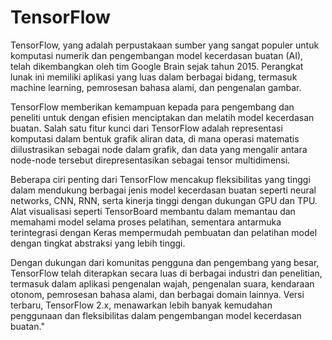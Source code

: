 # TensorFlow

TensorFlow, yang adalah perpustakaan sumber yang sangat populer untuk komputasi numerik dan pengembangan model kecerdasan buatan (AI), telah dikembangkan oleh tim Google Brain sejak tahun 2015. Perangkat lunak ini memiliki aplikasi yang luas dalam berbagai bidang, termasuk machine learning, pemrosesan bahasa alami, dan pengenalan gambar.

TensorFlow memberikan kemampuan kepada para pengembang dan peneliti untuk dengan efisien menciptakan dan melatih model kecerdasan buatan. Salah satu fitur kunci dari TensorFlow adalah representasi komputasi dalam bentuk grafik aliran data, di mana operasi matematis diilustrasikan sebagai node dalam grafik, dan data yang mengalir antara node-node tersebut direpresentasikan sebagai tensor multidimensi.

Beberapa ciri penting dari TensorFlow mencakup fleksibilitas yang tinggi dalam mendukung berbagai jenis model kecerdasan buatan seperti neural networks, CNN, RNN, serta kinerja tinggi dengan dukungan GPU dan TPU. Alat visualisasi seperti TensorBoard membantu dalam memantau dan memahami model selama proses pelatihan, sementara antarmuka terintegrasi dengan Keras mempermudah pembuatan dan pelatihan model dengan tingkat abstraksi yang lebih tinggi.

Dengan dukungan dari komunitas pengguna dan pengembang yang besar, TensorFlow telah diterapkan secara luas di berbagai industri dan penelitian, termasuk dalam aplikasi pengenalan wajah, pengenalan suara, kendaraan otonom, pemrosesan bahasa alami, dan berbagai domain lainnya. Versi terbaru, TensorFlow 2.x, menawarkan lebih banyak kemudahan penggunaan dan fleksibilitas dalam pengembangan model kecerdasan buatan."
